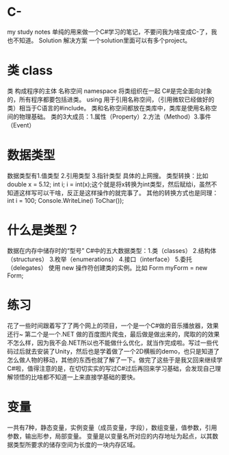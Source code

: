 # C-
my study notes
单纯的用来做一个C#学习的笔记，不要问我为啥变成C-了，我也不知道。
Solution 解决方案 一个solution里面可以有多个project。
# 类 class 
类 构成程序的主体 名称空间 namespace 将类组织在一起
C#是完全面向对象的，所有程序都要包括进类。
using 用于引用名称空间，（引用微软已经做好的类）相当于C语言的#include。
类和名称空间都放在类库中，类库是使用名称空间的物理基础。
类的3大成员：1.属性（Property）2.方法（Method）3.事件（Event）
# 数据类型
数据类型有1.值类型 2.引用类型 3.指针类型 具体的上网搜。
类型转换：比如 double x = 5.12; int i; i = int(x);这个就是将x转换为int类型，然后赋给i，虽然不知道这样写可以干啥，反正是这样操作的就完事了。
其他的转换方式也是同理：int i = 100; Console.WriteLine(i ToChar());
# 什么是类型？
数据在内存中储存时的“型号”  C#中的五大数据类型：1.类（classes） 2.结构体（structures） 3.枚举（enumerations） 4.接口（interface） 5.委托（delegates）
使用 new 操作符创建类的实例。比如 Form myForm = new Form;
# 练习
花了一些时间跟着写了了两个网上的项目，一个是一个C#做的音乐播放器，效果还行~ 第二个是一个.NET 做的百度图片爬虫，最后做是做出来的，爬取的的效果不怎么样，因为我不会.NET所以也不能做什么优化，就当作完成啦。写过一些代码过后就去安装了Unity，然后也是学着做了一个2D横板的demo，也只是知道了怎么做人物的移动，其他的东西也就了解了一下。做完了这些于是我又回来继续学C#啦，值得注意的是，在切切实实的写过C#过后再回来学习基础，会发现自己理解领悟的比啥都不知道一上来直接学基础的要快。
# 变量
一共有7种，静态变量，实例变量（成员变量，字段），数组变量，值参数，引用参数，输出形参，局部变量。
变量是以变量名所对应的内存地址为起点，以其数据类型所要求的储存空间为长度的一块内存区域。